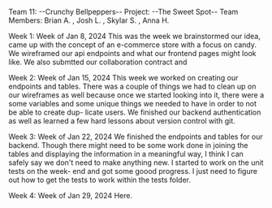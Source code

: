 Team 11: --Crunchy Bellpeppers--
Project: --The Sweet Spot--
Team Members: Brian A. , Josh L. , Skylar S. , Anna H.

Week 1: Week of Jan 8, 2024
    This was the week we brainstormed our idea, came up with the concept of an e-commerce store
    with a focus on candy. We wireframed our api endpoints and what our frontend pages might look
    like. We also submtted our collaboration contract and

Week 2: Week of Jan 15, 2024
    This week we worked on creating our endpoints and tables. There was a couple of things we had
    to clean up on our wireframes as well because once we started looking into it, there were a
    some variables and some unique things we needed to have in order to not be able to create dup-
    licate users. We finished our backend authentication as well as learned a few hard lessons
    about version control with git.

Week 3: Week of Jan 22, 2024
    We finished the endpoints and tables for our backend. Though there might need to be some work
    done in joining the tables and displaying the information in a meaningful way, I think I can
    safely say we don't need to make anything new. I started to work on the unit tests on the week-
    end and got some goood progress. I just need to figure out how to get the tests to work within
    the tests folder.

Week 4: Week of Jan 29, 2024
    Here.
